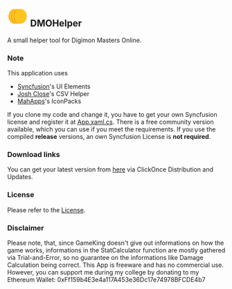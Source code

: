 ## ![Icon](https://github.com/DMOHelper/DMOHelper/blob/master/DMOManager/Images/Icon48.png?raw=true) DMOHelper

A small helper tool for Digimon Masters Online.

### Note

This application uses
- [Syncfusion](http://syncfusion.com)'s UI Elements
- [Josh Close](https://joshclose.github.io/CsvHelper/)'s CSV Helper
- [MahApps](https://github.com/MahApps/MahApps.Metro.IconPacks)'s IconPacks

If you clone my code and change it, you have to get your own Syncfusion license and register it at [App.xaml.cs](DMOManager/App.xaml.cs). There is a free community version available, which you can use if you meet the requirements. If you use the compiled **release** versions, an own Syncfusion License is **not required**.

### Download links
You can get your latest version from [here](https://github.com/DMOHelper/DMOHelper/raw/master/Installer/setup.exe) via ClickOnce Distribution and Updates.

### License
Please refer to the [License](LICENSE.txt).

### Disclaimer
Please note, that, since GameKing doesn't give out informations on how the game works, informations in the StatCalculator function are mostly gathered via Trial-and-Error, so no guarantee on the informations like Damage Calculation being correct. 
This App is freeware and has no commercial use. However, you can support me during my college by donating to my Ethereum Wallet: 0xFf159b4E3e4a117A453e36Dc17e74978BFCDE4b7